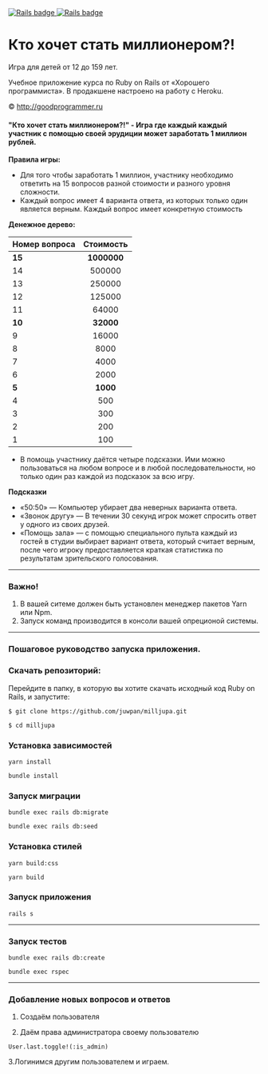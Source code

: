 <div>
  <a href="https://rubyonrails.org">
    <img src="https://img.shields.io/badge/Rails-7.0.3-ff0000?logo=RubyonRails&logoColor=white&?style=for-the-badge"
    alt="Rails badge" />
  </a>
  <a href="https://rubyonrails.org">
    <img src="https://img.shields.io/badge/Ruby-3.0.2-ff0000?logo=Ruby&logoColor=white&?style=for-the-badge"
    alt="Rails badge" />
  </a>
</div>

# Кто хочет стать миллионером?!

Игра для детей от 12 до 159 лет.

Учебное приложение курса по Ruby on Rails от «Хорошего программиста». В продакшене настроено на работу с Heroku.

© http://goodprogrammer.ru

#### "Кто хочет стать миллионером?!" - Игра где каждый каждый участник с помощью своей эрудиции может заработать 1 миллион рублей.

**Правила игры:**

- Для того чтобы заработать 1 миллион, участнику необходимо ответить на 15 вопросов разной стоимости и разного уровня сложности.
- Каждый вопрос имеет 4 варианта ответа, из которых только один является верным. Каждый вопрос имеет конкретную стоимость

**Денежное дерево:**

| Номер вопроса | Стоимость  |
| ------------- |:----------:|
|   **15**      | **1000000**|
|     14        | 500000     |
|     13        | 250000     |
|     12        | 125000     |
|     11        | 64000      |
|   **10**      | **32000**  |
|     9         | 16000      |
|     8         | 8000       |
|     7         | 4000       |
|     6         | 2000       |
|   **5**       | **1000**   |
|     4         | 500        |
|     3         | 300        |
|     2         | 200        |
|     1         | 100        |

- В помощь участнику даётся четыре подсказки. Ими можно пользоваться на любом вопросе и в любой последовательности, но только один раз каждой из подсказок за всю 
игру.

**Подсказки**

- «50:50» — Компьютер убирает два неверных варианта ответа.
- «Звонок другу» — В течении 30 секунд игрок может спросить ответ у одного из своих друзей.
- «Помощь зала» — с помощью специального пульта каждый из гостей в студии выбирает вариант ответа, который считает верным, после чего игроку предоставляется краткая статистика по результатам зрительского голосования.


---
### Важно!
1. В вашей ситеме должен быть установлен менеджер пакетов Yarn или Npm.
2. Запуск команд производится в консоли вашей опреционой системы.

---
### Пошаговое руководство запуска приложения.

### Скачать репозиторий:

Перейдите в папку, в которую вы хотите скачать исходный код Ruby on Rails, и запустите:

```
$ git clone https://github.com/juwpan/milljupa.git

```
```
$ cd milljupa
```

### Установка зависимостей

```
yarn install
```
```
bundle install
```
### Запуск миграции

```
bundle exec rails db:migrate
```
```
bundle exec rails db:seed
```

### Установка стилей
```
yarn build:css
```
```
yarn build
```

### Запуск приложения

```
rails s
```
---

### Запуск тестов

```
bundle exec rails db:create
```

```
bundle exec rspec
```
---

### Добавление новых вопросов и ответов

1. Создаём пользователя

2. Даём права администратора своему пользователю

```
User.last.toggle!(:is_admin)
```
3.Логинимся другим пользователем и играем.

